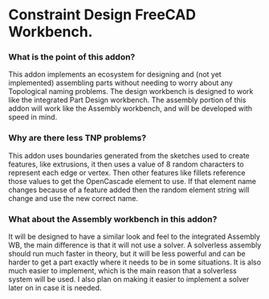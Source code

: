 # Constraint Design FreeCAD Workbench.
### What is the point of this addon?
This addon implements an ecosystem for designing and (not yet implemented) assembling parts without needing to worry about any Topological naming problems. The design workbench is designed to work like the integrated Part Design workbench. The assembly portion of this addon will work like the Assembly workbench, and will be developed with speed in mind.

### Why are there less TNP problems?
This addon uses boundaries generated from the sketches used to create features, like extrusions, it then uses a value of 8 random characters to represent each edge or vertex. Then other features like fillets reference those values to get the OpenCascade element to use. If that element name changes because of a feature added then the random element string will change and use the new correct name.

### What about the Assembly workbench in this addon?
It will be designed to have a similar look and feel to the integrated Assembly WB, the main difference is that it will not use a solver. A solverless assembly should run much faster in theory, but it will be less powerful and can be harder to get a part exactly where it needs to be in some situations. It is also much easier to implement, which is the main reason that a solverless system will be used. I also plan on making it easier to implement a solver later on in case it is needed.

